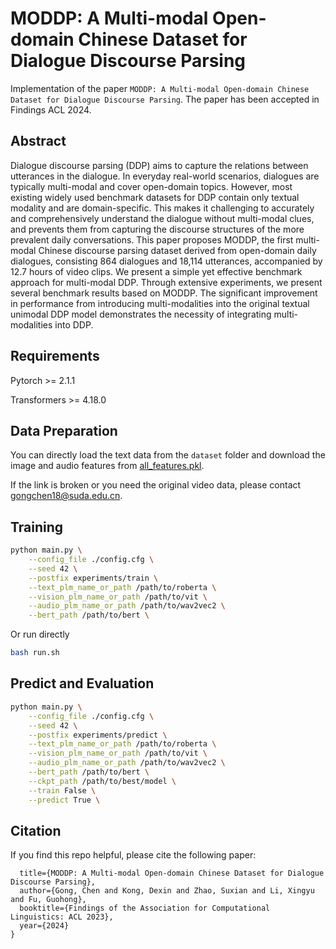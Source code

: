 # MODDP: A Multi-modal Open-domain Chinese Dataset for Dialogue Discourse Parsing
Implementation of the paper ```MODDP: A Multi-modal Open-domain Chinese Dataset for Dialogue Discourse Parsing```. The paper has been accepted in Findings ACL 2024.

## Abstract
Dialogue discourse parsing (DDP) aims to capture the relations between utterances in the dialogue. In everyday real-world scenarios, dialogues are typically multi-modal and cover open-domain topics. However, most existing widely used benchmark datasets for DDP contain only textual modality and are domain-specific. This makes it challenging to accurately and comprehensively understand the dialogue without multi-modal clues, and prevents them from capturing the discourse structures of the more prevalent daily conversations. This paper proposes MODDP, the first multi-modal Chinese discourse parsing dataset derived from open-domain daily dialogues, consisting 864 dialogues and 18,114 utterances, accompanied by 12.7 hours of video clips. We present a simple yet effective benchmark approach for multi-modal DDP. Through extensive experiments, we present several benchmark results based on MODDP. The significant improvement in performance from introducing multi-modalities into the original textual unimodal DDP model demonstrates the necessity of integrating multi-modalities into DDP.
## Requirements

Pytorch >= 2.1.1

Transformers >= 4.18.0

## Data Preparation
You can directly load the text data from the `dataset` folder and download the image and audio features from [all_features.pkl](https://pan.quark.cn/s/652af8a14776).

If the link is broken or you need the original video data, please contact gongchen18@suda.edu.cn.

## Training
```bash
python main.py \
    --config_file ./config.cfg \
    --seed 42 \
    --postfix experiments/train \
    --text_plm_name_or_path /path/to/roberta \
    --vision_plm_name_or_path /path/to/vit \
    --audio_plm_name_or_path /path/to/wav2vec2 \
    --bert_path /path/to/bert \
```
Or run directly
```bash
bash run.sh
```

## Predict and Evaluation
```bash
python main.py \
    --config_file ./config.cfg \
    --seed 42 \
    --postfix experiments/predict \
    --text_plm_name_or_path /path/to/roberta \
    --vision_plm_name_or_path /path/to/vit \
    --audio_plm_name_or_path /path/to/wav2vec2 \
    --bert_path /path/to/bert \
    --ckpt_path /path/to/best/model \
    --train False \
    --predict True \
```

## Citation
If you find this repo helpful, please cite the following paper: 
```@inproceedings{gong2024moddp,
  title={MODDP: A Multi-modal Open-domain Chinese Dataset for Dialogue Discourse Parsing},
  author={Gong, Chen and Kong, Dexin and Zhao, Suxian and Li, Xingyu and Fu, Guohong},
  booktitle={Findings of the Association for Computational Linguistics: ACL 2023},
  year={2024}
}
```
